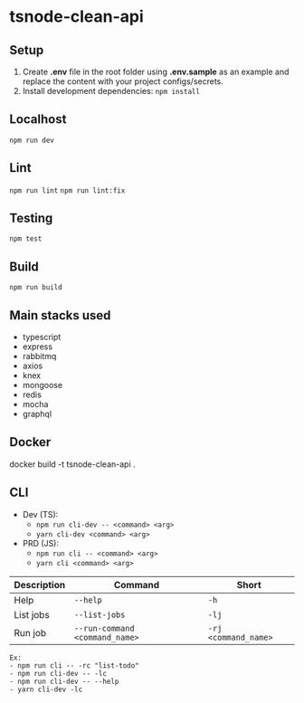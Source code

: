 # tsnode-clean-api

## Setup

1. Create **.env** file in the root folder using **.env.sample** as an example and replace the content with your project configs/secrets.
2. Install development dependencies:
   `npm install`

## Localhost

`npm run dev`

## Lint

`npm run lint`
`npm run lint:fix`

## Testing

`npm test`

## Build

`npm run build`

## Main stacks used

- typescript
- express
- rabbitmq
- axios
- knex
- mongoose
- redis
- mocha
- graphql


## Docker 

docker build -t tsnode-clean-api . 

## CLI

- Dev (TS):
  - `npm run cli-dev -- <command> <arg>`
  - `yarn cli-dev <command> <arg>`
- PRD (JS):
  - `npm run cli -- <command> <arg>`
  - `yarn cli <command> <arg>`

| Description | Command               | Short           |
| ----------- | --------------------- | --------------- |
| Help        | `--help`              | `-h`            |
| List jobs   | `--list-jobs`         | `-lj`           |
| Run job     | `--run-command <command_name>` | `-rj <command_name>` |

```
Ex:
- npm run cli -- -rc "list-todo"
- npm run cli-dev -- -lc
- npm run cli-dev -- --help
- yarn cli-dev -lc